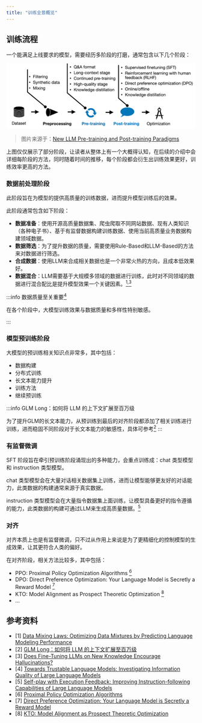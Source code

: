```yaml
---
title: "训练全景概览"
---
```


## 训练流程

一个能满足上线要求的模型，需要经历多阶段的打磨，通常包含以下几个阶段：

![](./imgs/llm-training-stages.jpg)

> 图片来源于：[New LLM Pre-training and Post-training Paradigms](https://magazine.sebastianraschka.com/p/new-llm-pre-training-and-post-training)

上图仅仅展示了部分阶段，让读者从整体上有一个大概得认知，在后续的介绍中会详细每阶段的方法，同时随着时间的推移，每个阶段都会衍生出训练效果更好，训练效率更高的方法。

### 数据前处理阶段

此阶段旨在为模型的提供高质量的训练数据，进而提升模型训练后的效果。

此阶段通常包含如下阶段：

* **数据准备**：使用开源高质量数据集、爬虫爬取不同网站数据、现有人类知识（各种电子书）、基于有监督数据构建训练数据、使用当前高质量业务数据构建领域数据。
* **数据筛选**：为了提升数据的质量，需要使用Rule-Based和LLM-Based的方法来对数据进行筛选。
* **合成数据**：使用LLM来合成相关数据也是一个非常火热的方向，且成本低效果好。
* **数据混合**：LLM需要基于大规模多领域的数据进行训练，此时对不同领域的数据进行混合配比是提升模型效果一个关键因素。[<sup>1,</sup>](#data-mixing-laws)[<sup>3</sup>](#hallucinations-of-finetune)

:::info 数据质量至关重要[<sup>4</sup>](#investigating-information-quality)

在各个阶段中，大模型训练效果与数据质量和多样性特别敏感。

:::

### 模型预训练阶段

大模型的预训练相关知识点非常多，其中包括：

* 数据构建
* 分布式训练
* 长文本能力提升
* 训练方法
* 继续预训练

:::info GLM Long：如何将 LLM 的上下文扩展至百万级

为了提升GLM的长文本能力，从预训练到最后的对齐阶段都添加了相关训练进行训练，进而稳固不同阶段对于长文本能力的敏感性，具体可参考[](https://mp.weixin.qq.com/s/Rs2o8K3Hb-I103eDgNBhVQ)[<sup>2</sup>](#glm-long)
:::

### 有监督微调

SFT 阶段旨在牵引预训练阶段涌现出的多种能力，会重点训练成：chat 类型模型和 instruction 类型模型。

chat 类型模型会在大量对话相关数据集上训练，进而让模型能够更友好的对话能力，此类数据的构建通常来源于真实数据。

instruction 类型模型会在大量指令数据集上面训练，让模型具备更好的指令遵循的能力，此类数据的构建可通过LLM来生成高质量数据。[<sup>5</sup>](#self-play-with-execution-feedback)

### 对齐

对齐本质上也是有监督微调，只不过从作用上来说是为了更精细化的控制模型的生成效果，让其更符合人类的偏好。

在对齐阶段，相关方法比较多，其中包括：

* PPO: Proximal Policy Optimization Algorithms [<sup>6</sup>](#ppo)
* DPO: Direct Preference Optimization: Your Language Model is Secretly a Reward Model [<sup>7</sup>](#dpo)
* KTO: Model Alignment as Prospect Theoretic Optimization [<sup>8</sup>](#kto)
* ...

## 参考资料

* [1] [Data Mixing Laws: Optimizing Data Mixtures by Predicting Language Modeling Performance](https://arxiv.org/abs/2403.16952) <div id="data-mixing-laws" />
* [2] [GLM Long：如何将 LLM 的上下文扩展至百万级](https://mp.weixin.qq.com/s/Rs2o8K3Hb-I103eDgNBhVQ) <div id="glm-long" />
* [3] [Does Fine-Tuning LLMs on New Knowledge Encourage Hallucinations?](https://arxiv.org/abs/2405.05904) <div id="hallucinations-of-finetune" />
* [4] [Towards Trustable Language Models: Investigating Information Quality of Large Language Models](https://arxiv.org/pdf/2401.13086) <div id="investigating-information-quality" />
* [5] [Self-play with Execution Feedback: Improving Instruction-following Capabilities of Large Language Models](http://arxiv.org/abs/2406.13542) <div id="self-play-with-execution-feedback" />
* [6] [Proximal Policy Optimization Algorithms](https://arxiv.org/abs/1707.06347) <div id="ppo" />
* [7] [Direct Preference Optimization: Your Language Model is Secretly a Reward Model](https://arxiv.org/abs/2305.18290) <div id="dpo" />
* [8] [KTO: Model Alignment as Prospect Theoretic Optimization](https://arxiv.org/abs/2402.01306) <div id="kto" />